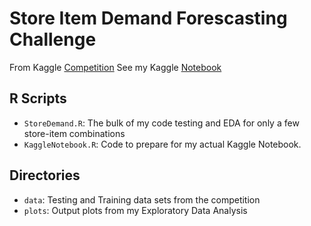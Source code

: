 # Store Item Demand Forescasting Challenge

From Kaggle [Competition](https://www.kaggle.com/competitions/demand-forecasting-kernels-only)
See my Kaggle [Notebook](https://www.kaggle.com/code/aaronoustrich/store-item-demand)

## R Scripts
- `StoreDemand.R`: The bulk of my code testing and EDA for only a few store-item combinations
- `KaggleNotebook.R`: Code to prepare for my actual Kaggle Notebook.

## Directories
- `data`: Testing and Training data sets from the competition
- `plots`: Output plots from my Exploratory Data Analysis
